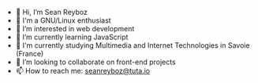- 👋 Hi, I’m Sean Reyboz
- 🐧 I'm a GNU/Linux enthusiast
- 👀 I’m interested in web development
- 🌱 I’m currently learning JavaScript
- 🏫 I'm currently studying Multimedia and Internet Technologies in Savoie (France)
- 💞️ I’m looking to collaborate on front-end projects
- 📫 How to reach me: <seanreyboz@tuta.io>
